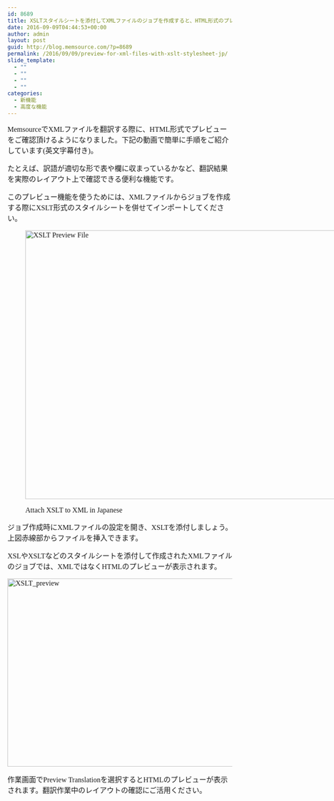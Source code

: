 ```yaml
---
id: 8689
title: XSLTスタイルシートを添付してXMLファイルのジョブを作成すると、HTML形式のプレビューをご確認頂けます。
date: 2016-09-09T04:44:53+00:00
author: admin
layout: post
guid: http://blog.memsource.com/?p=8689
permalink: /2016/09/09/preview-for-xml-files-with-xslt-stylesheet-jp/
slide_template:
  - ""
  - ""
  - ""
  - ""
categories:
  - 新機能
  - 高度な機能
---
```

<div style="font-family: 'メイリオ', Meiryo, 'ヒラギノ角ゴ Pro W3'; font-size: medium;">
  MemsourceでXMLファイルを翻訳する際に、HTML形式でプレビューをご確認頂けるようになりました。下記の動画で簡単に手順をご紹介しています(英文字幕付き)。</p> 
  
  <p>
  </p>
  
  <p>
    たとえば、訳語が適切な形で表や欄に収まっているかなど、翻訳結果を実際のレイアウト上で確認できる便利な機能です。
  </p>
  
  <p>
    <!--more-->
  </p>
  
  <p>
    このプレビュー機能を使うためには、XMLファイルからジョブを作成する際にXSLT形式のスタイルシートを併せてインポートしてください。
  </p><figure id="attachment_8687" style="width: 819px" class="wp-caption alignnone">
  
  <a href="/wp-content/uploads/2016/09/XML-1.png"><img class="size-full wp-image-8687" src="/wp-content/uploads/2016/09/XML-1.png" alt="XSLT Preview File" width="819" height="603" data-id="8687" /></a><figcaption class="wp-caption-text">Attach XSLT to XML in Japanese</figcaption></figure> 
  
  <p>
    ジョブ作成時にXMLファイルの設定を開き、XSLTを添付しましょう。上図赤線部からファイルを挿入できます。
  </p>
  
  <p>
    XSLやXSLTなどのスタイルシートを添付して作成されたXMLファイルのジョブでは、XMLではなくHTMLのプレビューが表示されます。
  </p>
  
  <p>
    <img class="alignnone size-large wp-image-8480" src="/wp-content/uploads/2016/08/XSLT_preview-1024x576.png" alt="XSLT_preview" width="750" height="422" data-id="8480" />
  </p>
  
  <p>
    作業画面でPreview Translationを選択するとHTMLのプレビューが表示されます。翻訳作業中のレイアウトの確認にご活用ください。
  </p>
</div>